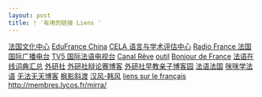 ```yaml
---
layout: post
title: ! '有用的链接 Liens '
---
```


<p><a href="http://www.ccfpekin.org/">法国文化中心</a> <a href="http://www.edufrance-china.com/">EduFrance China</a> <a href="http://www.cela-cn.org/cn/index.php/">CELA 语言与学术评估中心</a> <a href="http://www.rfi.fr/">Radio France 法国国际广播电台</a> <a href="http://www.tv5.org/">TV5 国际法语电视台</a> <a href="http://babelnet.sbg.ac.at/canalreve/"></a><a href="http://babelnet.sbg.ac.at/canalreve/">Canal Rêve</a> <a href="http://www.quid.fr/">outil</a> <a href="http://www.bonjourdefrance.com/"></a><a href="http://www.bonjourdefrance.com/">Bonjour de France</a> <a href="http://globegate.utm.edu/french/globegate_mirror/dicoeco.html//"></a><a href="http://globegate.utm.edu/french/globegate_mirror/dicoeco.html//">法语在线词典汇总</a> <a href="http://www.fltrp.com//"></a><a href="http://www.fltrp.com//">外研社</a> <a href="http://blog.fltrp.com/debate//"></a><a href="http://blog.fltrp.com/debate//">外研社辩论赛博客</a> <a href="http://blog.fltrp.com/ecechina/"></a><a href="http://blog.fltrp.com/ecechina/">外研社早教亲子博客园</a> <a href="http://www.myfrfr.com/"></a><a href="http://www.myfrfr.com/">法语法国</a> <a href="http://www.mimifr.com/"></a><a href="http://www.mimifr.com/">咪咪学法语</a> <a href="http://blog.studyfr.net/"></a><a href="http://blog.studyfr.net/">无法无天博客</a> <a href="http://spaces.msn.com/fengyingxiedu/"></a><a href="http://spaces.msn.com/fengyingxiedu/">枫影斜渡</a> <a href="http://www.hanfengblog.com"></a><a href="http://www.hanfengblog.com">汉风-韩风</a> <a href="http://membres.lycos.fr/mirra/"></a><a href="http://membres.lycos.fr/mirra/">liens sur le français </a><a href="http://membres.lycos.fr/mirra/">http://membres.lycos.fr/mirra/</a><a href="http://membres.lycos.fr/mirra/">   </a><a href="http://lingua.fc-tic.net/fr/frlinks.htm"></a></p>
